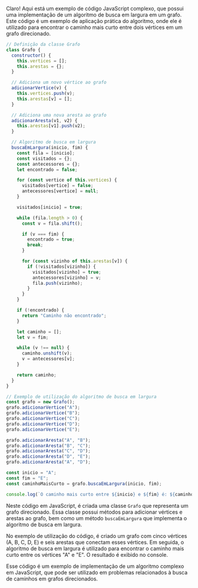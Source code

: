 Claro! Aqui está um exemplo de código JavaScript complexo, que possui uma implementação de um algoritmo de busca em largura em um grafo. Este código é um exemplo de aplicação prática do algoritmo, onde ele é utilizado para encontrar o caminho mais curto entre dois vértices em um grafo direcionado.

```javascript
// Definição da classe Grafo
class Grafo {
  constructor() {
    this.vertices = [];
    this.arestas = {};
  }

  // Adiciona um novo vértice ao grafo
  adicionarVertice(v) {
    this.vertices.push(v);
    this.arestas[v] = [];
  }

  // Adiciona uma nova aresta ao grafo
  adicionarAresta(v1, v2) {
    this.arestas[v1].push(v2);
  }

  // Algoritmo de busca em largura
  buscaEmLargura(inicio, fim) {
    const fila = [inicio];
    const visitados = {};
    const antecessores = {};
    let encontrado = false;

    for (const vertice of this.vertices) {
      visitados[vertice] = false;
      antecessores[vertice] = null;
    }

    visitados[inicio] = true;

    while (fila.length > 0) {
      const v = fila.shift();

      if (v === fim) {
        encontrado = true;
        break;
      }

      for (const vizinho of this.arestas[v]) {
        if (!visitados[vizinho]) {
          visitados[vizinho] = true;
          antecessores[vizinho] = v;
          fila.push(vizinho);
        }
      }
    }

    if (!encontrado) {
      return "Caminho não encontrado";
    }

    let caminho = [];
    let v = fim;

    while (v !== null) {
      caminho.unshift(v);
      v = antecessores[v];
    }

    return caminho;
  }
}

// Exemplo de utilização do algoritmo de busca em largura
const grafo = new Grafo();
grafo.adicionarVertice("A");
grafo.adicionarVertice("B");
grafo.adicionarVertice("C");
grafo.adicionarVertice("D");
grafo.adicionarVertice("E");

grafo.adicionarAresta("A", "B");
grafo.adicionarAresta("B", "C");
grafo.adicionarAresta("C", "D");
grafo.adicionarAresta("D", "E");
grafo.adicionarAresta("A", "D");

const inicio = "A";
const fim = "E";
const caminhoMaisCurto = grafo.buscaEmLargura(inicio, fim);

console.log(`O caminho mais curto entre ${inicio} e ${fim} é: ${caminhoMaisCurto.join(" -> ")}`);
```

Neste código em JavaScript, é criada uma classe `Grafo` que representa um grafo direcionado. Essa classe possui métodos para adicionar vértices e arestas ao grafo, bem como um método `buscaEmLargura` que implementa o algoritmo de busca em largura.

No exemplo de utilização do código, é criado um grafo com cinco vértices (A, B, C, D, E) e seis arestas que conectam esses vértices. Em seguida, o algoritmo de busca em largura é utilizado para encontrar o caminho mais curto entre os vértices "A" e "E". O resultado é exibido no console.

Esse código é um exemplo de implementação de um algoritmo complexo em JavaScript, que pode ser utilizado em problemas relacionados à busca de caminhos em grafos direcionados.